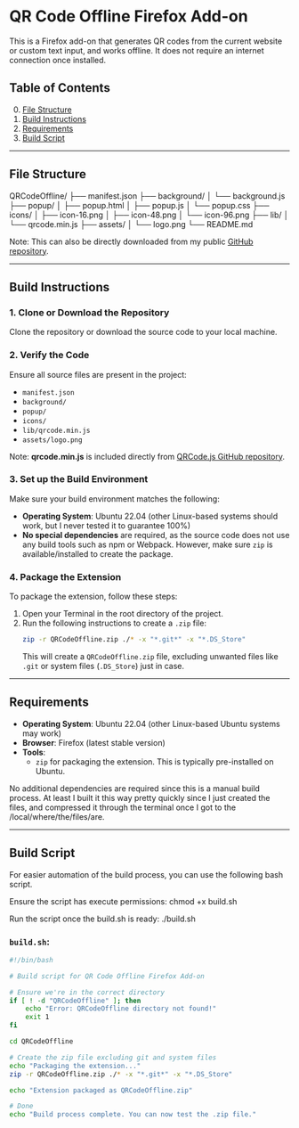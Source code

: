 # QR Code Offline Firefox Add-on

This is a Firefox add-on that generates QR codes from the current website or custom text input, and works offline. It does not require an internet connection once installed.

## Table of Contents
0. [File Structure](#file-structure)
1. [Build Instructions](#build-instructions)
2. [Requirements](#requirements)
3. [Build Script](#build-script)

---

## File Structure

QRCodeOffline/
├── manifest.json
├── background/
│   └── background.js
├── popup/
│   ├── popup.html
│   ├── popup.js
│   └── popup.css
├── icons/
│   ├── icon-16.png
│   ├── icon-48.png
│   └── icon-96.png
├── lib/
│   └── qrcode.min.js
├── assets/
│   └── logo.png
└── README.md

Note: This can also be directly downloaded from my public [GitHub repository](https://github.com/LIPEKT/QRCodeOffline).

---

## Build Instructions

### 1. Clone or Download the Repository
Clone the repository or download the source code to your local machine.

### 2. Verify the Code
Ensure all source files are present in the project:
- `manifest.json`
- `background/`
- `popup/`
- `icons/`
- `lib/qrcode.min.js`
- `assets/logo.png`

Note: **qrcode.min.js** is included directly from [QRCode.js GitHub repository](https://github.com/davidshimjs/qrcodejs/blob/master/qrcode.min.js).

### 3. Set up the Build Environment
Make sure your build environment matches the following:
- **Operating System**: Ubuntu 22.04 (other Linux-based systems should work, but I never tested it to guarantee 100%)
- **No special dependencies** are required, as the source code does not use any build tools such as npm or Webpack. However, make sure `zip` is available/installed to create the package.

### 4. Package the Extension
To package the extension, follow these steps:
1. Open your Terminal in the root directory of the project.
2. Run the following instructions to create a `.zip` file:
    ```bash
    zip -r QRCodeOffline.zip ./* -x "*.git*" -x "*.DS_Store"
    ```
    This will create a `QRCodeOffline.zip` file, excluding unwanted files like `.git` or system files (`.DS_Store`) just in case.

---

## Requirements

- **Operating System**: Ubuntu 22.04 (other Linux-based Ubuntu systems may work)
- **Browser**: Firefox (latest stable version)
- **Tools**:
  - `zip` for packaging the extension. This is typically pre-installed on Ubuntu.

No additional dependencies are required since this is a manual build process. At least I built it this way pretty quickly since I just created the files, and compressed it through the terminal once I got to the /local/where/the/files/are.

---

## Build Script

For easier automation of the build process, you can use the following bash script.

Ensure the script has execute permissions:
    chmod +x build.sh

Run the script once the build.sh is ready:
    ./build.sh

### `build.sh`:

```bash
#!/bin/bash

# Build script for QR Code Offline Firefox Add-on

# Ensure we're in the correct directory
if [ ! -d "QRCodeOffline" ]; then
    echo "Error: QRCodeOffline directory not found!"
    exit 1
fi

cd QRCodeOffline

# Create the zip file excluding git and system files
echo "Packaging the extension..."
zip -r QRCodeOffline.zip ./* -x "*.git*" -x "*.DS_Store"

echo "Extension packaged as QRCodeOffline.zip"

# Done
echo "Build process complete. You can now test the .zip file."
